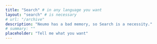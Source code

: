 ```yaml
---
title: "Search" # in any language you want
layout: "search" # is necessary
# url: "/archive"
description: "Neumo has a bad memory, so Search is a necessity."
# summary: ""
placeholder: "Tell me what you want"
---
```

